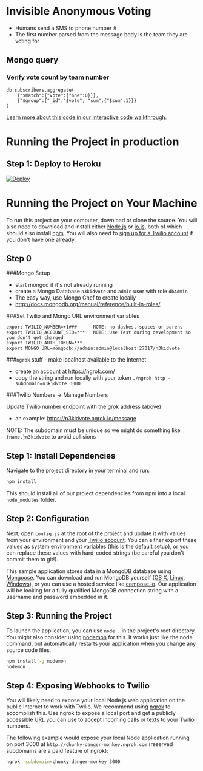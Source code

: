 # Invisible Anonymous Voting

- Humans send a SMS to phone number #
- The first number parsed from the message body is the team they are voting for

## Mongo query

### Verify vote count by team number
```
db.subscribers.aggregate(
    {"$match":{"vote":{"$ne":0}}}, 
    {"$group":{"_id":"$vote", "sum":{"$sum":1}}} 
)
```

[Learn more about this code in our interactive code walkthrough](https://www.twilio.com/docs/howto/walkthrough/automated-survey/node/express).

# Running the Project in production

## Step 1: Deploy to Heroku

[![Deploy](https://www.herokucdn.com/deploy/button.png)](https://heroku.com/deploy?template=https://github.com/bellevuerails/nodesurvey)

# Running the Project on Your Machine

To run this project on your computer, download or clone the source. You will also need to download and install either [Node.js](http://nodejs.org/) or [io.js](https://iojs.org/en/index.html), both of which should also install [npm](https://www.npmjs.com/). You will also need to [sign up for a Twilio account](https://www.twilio.com/try-twilio) if you don't have one already.

## Step 0

###Mongo Setup

- start mongod if it's not already running
- create a Mongo Database `n3kidvote` and `admin` user with role `dbAdmin`
 - The easy way, use Mongo Chef to create locally
 - http://docs.mongodb.org/manual/reference/built-in-roles/

###Set Twilio and Mongo URL environment variables

```
export TWILIO_NUMBER=+1###      NOTE: no dashes, spaces or parens
export TWILIO_ACCOUNT_SID=***   NOTE: Use Test during development so you don't get charged
export TWILIO_AUTH_TOKEN=***    
export MONGO_URL=mongodb://admin:admin@localhost:27017/n3kidvote
```

###`ngrok` stuff - make localhost available to the Internet

- create an account at https://ngrok.com/
- copy the string and run locally with your token
`./ngrok http -subdomain=n3kidvote 3000`

###Twilio Numbers -> Manage Numbers

Update Twilio number endpoint with the grok address (above)

- an example: https://n3kidvote.ngrok.io/message

NOTE: The subdomain must be unique so we might do something like `{name.}n3kidvote` to avoid collisions

## Step 1: Install Dependencies

Navigate to the project directory in your terminal and run:

```bash
npm install
```

This should install all of our project dependencies from npm into a local `node_modules` folder.

## Step 2: Configuration

Next, open `config.js` at the root of the project and update it with values from your environment and your [Twilio account](https://www.twilio.com/user/account/voice-messaging). You can either export these values as system environment variables (this is the default setup), or you can replace these values with hard-coded strings (be careful you don't commit them to git!).

This sample application stores data in a MongoDB database using [Mongoose](http://mongoosejs.com/). You can download and run MongoDB yourself ([OS X](http://docs.mongodb.org/manual/tutorial/install-mongodb-on-os-x/), [Linux](http://docs.mongodb.org/manual/tutorial/install-mongodb-on-ubuntu/), [Windows](http://docs.mongodb.org/manual/tutorial/install-mongodb-on-windows/)), or you can use a hosted service like [compose.io](https://www.compose.io/).  Our application will be looking for a fully qualified MongoDB connection string with a username and password embedded in it.

## Step 3: Running the Project

To launch the application, you can use `node .` in the project's root directory. You might also consider using [nodemon](https://github.com/remy/nodemon) for this. It works just like the node command, but automatically restarts your application when you change any source code files.

```bash
npm install -g nodemon
nodemon .
```

## Step 4: Exposing Webhooks to Twilio

You will likely need to expose your local Node.js web application on the public Internet to work with Twilio. We recommend using [ngrok](https://ngrok.com/docs) to accomplish this. Use ngrok to expose a local port and get a publicly accessible URL you can use to accept incoming calls or texts to your Twilio numbers.

The following example would expose your local Node application running on port 3000 at `http://chunky-danger-monkey.ngrok.com` (reserved subdomains are a paid feature of ngrok):

```bash
ngrok -subdomain=chunky-danger-monkey 3000
```